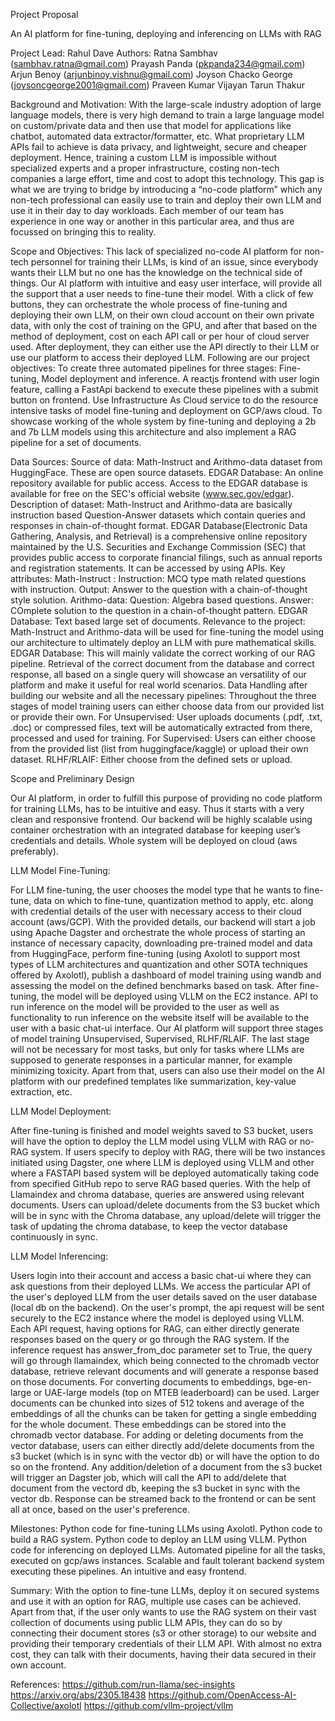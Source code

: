 Project Proposal

An AI platform for fine-tuning, deploying and inferencing on LLMs with RAG

Project Lead: Rahul Dave 
Authors: 
Ratna Sambhav (sambhav.ratna@gmail.com)
Prayash Panda (pkpanda234@gmail.com)
Arjun Benoy (arjunbinoy.vishnu@gmail.com)
Joyson Chacko George (joysoncgeorge2001@gmail.com)
Praveen Kumar Vijayan
Tarun Thakur 



Background and Motivation:
With the large-scale industry adoption of large language models, there is very high demand to train a large language model on custom/private data and then use that model for applications like chatbot, automated data extractor/formatter, etc. What proprietary LLM APIs fail to achieve is data privacy, and lightweight, secure and cheaper deployment. 
Hence, training a custom LLM is impossible without specialized experts and a proper infrastructure, costing non-tech companies a large effort, time and cost to adopt this technology. This gap is what we are trying to bridge by introducing a “no-code platform” which any non-tech professional can easily use to train and deploy their own LLM and use it in their day to day workloads. Each member of our team has experience in one way or another in this particular area, and thus are focussed on bringing this to reality.

Scope and Objectives:
This lack of specialized no-code AI platform for non-tech personnel for training their LLMs, is kind of an issue, since everybody wants their LLM but no one has the knowledge on the technical side of things. Our AI platform with intuitive and easy user interface, will provide all the support that a user needs to fine-tune their model. 
With a click of few buttons, they can orchestrate the whole process of fine-tuning and deploying their own LLM, on their own cloud account on their own private data, with only the cost of training on the GPU, and after that based on the method of deployment, cost on each API call or per hour of cloud server used. After deployment, they can either use the API directly to their LLM or use our platform to access their deployed LLM. Following are our project objectives:
To create three automated pipelines for three stages: Fine-tuning, Model deployment and inference.
A reactjs frontend with user login feature, calling a FastApi backend to execute these pipelines with a submit button on frontend.
Use Infrastructure As Cloud service to do the resource intensive tasks of model fine-tuning and deployment on GCP/aws cloud.
To showcase working of the whole system by fine-tuning and deploying a 2b and 7b LLM models using this architecture and also implement a RAG pipeline for a set of documents.

Data Sources:
Source of data: 
Math-Instruct and Arithmo-data dataset from HuggingFace. These are open source datasets.
EDGAR Database: An online repository available for public access. Access to the EDGAR database is available for free on the SEC's official website (www.sec.gov/edgar).
Description of dataset:
Math-Instruct and Arithmo-data are basically instruction based Question-Answer datasets which contain queries and responses in chain-of-thought format.
EDGAR Database(Electronic Data Gathering, Analysis, and Retrieval) is a comprehensive online repository maintained by the U.S. Securities and Exchange Commission (SEC) that provides public access to corporate financial filings, such as annual reports and registration statements. It can be accessed by using APIs.
Key attributes:
Math-Instruct : 
Instruction: MCQ type math related questions with instruction. 
Output: Answer to the question with a chain-of-thought style solution.
Arithmo-data:
Question: Algebra based questions.
Answer: COmplete solution to the question in a chain-of-thought pattern.
EDGAR Database: 
Text based large set of documents.
Relevance to the project:
 Math-Instruct and Arithmo-data will be used for fine-tuning the model using our architecture to ultimately deploy an LLM with pure mathematical skills.
EDGAR Database: This will mainly validate the correct working of our RAG pipeline. Retrieval of the correct document from the database and correct response, all based on a single query will showcase an versatility of our platform and make it useful for real world scenarios.
Data Handling after building our website and all the necessary pipelines:
Throughout the three stages of model training users can either choose data from our provided list or provide their own.
For Unsupervised: User uploads documents (.pdf, .txt, .doc) or compressed files, text will be automatically extracted from there, processed and used for training.
For Supervised: Users can either choose from the provided list (list from huggingface/kaggle) or upload their own dataset. 
RLHF/RLAIF: Either choose from the defined sets or upload.


Scope and Preliminary Design

Our AI platform, in order to fulfill this purpose of providing no code platform for training LLMs, has to be intuitive and easy. Thus it starts with a very clean and responsive frontend. Our backend will be highly scalable using container orchestration with an integrated database for keeping user’s credentials and details. Whole system will be deployed on cloud (aws preferably).

LLM Model Fine-Tuning:


For LLM fine-tuning, the user chooses the model type that he wants to fine-tune, data on which to fine-tune, quantization method to apply, etc. along with credential details of the user with necessary access to their cloud account (aws/GCP). 
With the provided details, our backend will start a job using Apache Dagster and orchestrate the whole process of starting an instance of necessary capacity, downloading pre-trained model and data from HuggingFace, perform fine-tuning (using Axolotl to support most types of LLM architectures and quantization and other SOTA techniques offered by Axolotl), publish a dashboard of model training using wandb and assessing the model on the defined benchmarks based on task. After fine-tuning, the model will be deployed using VLLM on the EC2 instance. API to run inference on the model will be provided to the user as well as functionality to run inference on the website itself will be available to the user with a basic chat-ui interface. 
Our AI platform will support three stages of model training Unsupervised, Supervised, RLHF/RLAIF. The last stage will not be necessary for most tasks, but only for tasks where LLMs are supposed to generate responses in a particular manner, for example minimizing toxicity. 
Apart from that, users can also use their model  on the AI platform with our predefined templates like summarization, key-value extraction, etc. 


LLM Model Deployment:


After fine-tuning is finished and model weights saved to S3 bucket, users will have the option to deploy the LLM model using VLLM with RAG or no-RAG system.
If users specify to deploy with RAG, there will be two instances initiated using Dagster, one where LLM is deployed using VLLM and other where a FASTAPI based system will be deployed automatically taking code from specified GitHub repo to serve RAG based queries. 
With the help of Llamaindex and chroma database, queries are answered using relevant documents. 
Users can upload/delete documents from the S3 bucket which will be in sync with the Chroma database, any upload/delete will trigger the task of updating the chroma database, to keep the vector database continuously in sync.

LLM Model Inferencing:

Users login into their account and access a basic chat-ui where they can ask questions from their deployed LLMs. 
We access the particular API of the user's deployed LLM from the user details saved on the user database (local db on the backend). On the user's prompt, the api request will be sent securely to the EC2 instance where the model is deployed using VLLM. 
Each API request, having options for RAG, can either directly generate responses based on the query or go through the RAG system. If the inference request has answer_from_doc parameter set to True, the query will go through llamaindex, which being connected to the chromadb vector database, retrieve relevant documents and will generate a response based on those documents. 
For converting documents to embeddings, bge-en-large or UAE-large models (top on MTEB leaderboard) can be used. Larger documents can be chunked into sizes of 512 tokens and average of the embeddings of all the chunks can be taken for getting a single embedding for the whole document. These embeddings can be stored into the chromadb vector database.
For adding or deleting documents from the vector database, users can either directly add/delete documents from the s3 bucket (which is in sync with the vector db) or will have the option to do so on the frontend. Any addition/deletion of a document from the s3 bucket will trigger an Dagster job, which will call the API to add/delete that document from the vectord db, keeping the s3 bucket in sync with the vector db. 
Response can be streamed back to the frontend or can be sent all at once, based on the user's preference. 

Milestones:
Python code for fine-tuning LLMs using Axolotl.
Python code to build a RAG system.
Python code to deploy an LLM using VLLM.
Python code for inferencing on deployed LLMs.
Automated pipeline for all the tasks, executed on gcp/aws instances.
Scalable and fault tolerant backend system executing these pipelines.
An intuitive and easy frontend.

Summary:
With the option to fine-tune LLMs, deploy it on secured systems and use it with an option for RAG, multiple use cases can be achieved. 
Apart from that, if the user only wants to use the RAG system on their vast collection of documents using public LLM APIs, they can do so by connecting their document stores (s3 or other storage) to our website and providing their temporary credentials of their LLM API. With almost no extra cost, they can talk with their documents, having their data secured in their own account. 

References:
https://github.com/run-llama/sec-insights
https://arxiv.org/abs/2305.18438
https://github.com/OpenAccess-AI-Collective/axolotl
https://github.com/vllm-project/vllm
